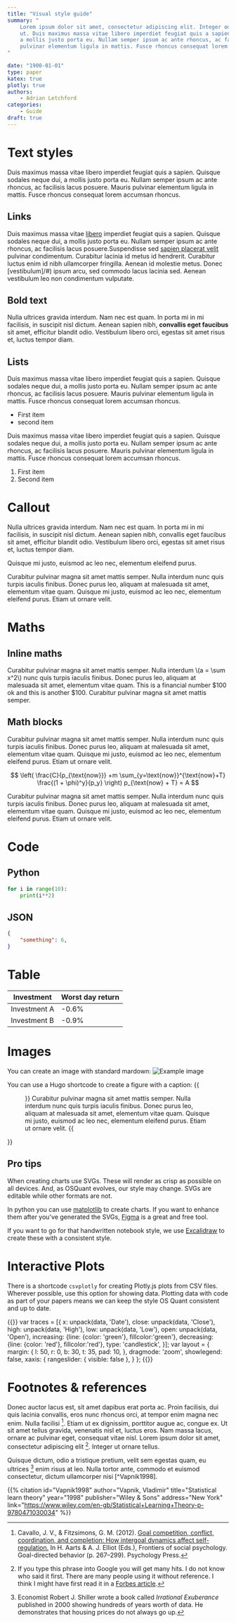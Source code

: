 ```yaml
---
title: "Visual style guide"
summary: "
    Lorem ipsum dolor sit amet, consectetur adipiscing elit. Integer odio neque, volutpat vel nunc
    ut. Duis maximus massa vitae libero imperdiet feugiat quis a sapien. Quisque sodales neque dui,
    a mollis justo porta eu. Nullam semper ipsum ac ante rhoncus, ac facilisis lacus posuere. Mauris
    pulvinar elementum ligula in mattis. Fusce rhoncus consequat lorem accumsan rhoncus.
"

date: "1900-01-01"
type: paper
katex: true
plotly: true
authors:
    - Adrian Letchford
categories:
    - Guide
draft: true
---
```


# Text styles

Duis maximus massa vitae libero imperdiet feugiat quis a sapien. Quisque sodales neque dui, a mollis justo porta eu. Nullam semper ipsum ac ante rhoncus, ac facilisis lacus posuere. Mauris pulvinar elementum ligula in mattis. Fusce rhoncus consequat lorem accumsan rhoncus.

## Links

Duis maximus massa vitae [libero](/#) imperdiet feugiat quis a sapien. Quisque sodales neque dui, a mollis justo porta eu. Nullam semper ipsum ac ante rhoncus, ac facilisis lacus posuere.Suspendisse sed [sapien placerat velit](/#) pulvinar condimentum. Curabitur lacinia id metus id hendrerit. Curabitur luctus enim id nibh ullamcorper fringilla. Aenean id molestie metus. Donec [vestibulum]/#) ipsum arcu, sed commodo lacus lacinia sed. Aenean vestibulum leo non condimentum vulputate.

## Bold text

Nulla ultrices gravida interdum. Nam nec est quam. In porta mi in mi facilisis, in suscipit nisl dictum. Aenean sapien nibh, **convallis eget faucibus** sit amet, efficitur blandit odio. Vestibulum libero orci, egestas sit amet risus et, luctus tempor diam.

## Lists

Duis maximus massa vitae libero imperdiet feugiat quis a sapien. Quisque sodales neque dui, a mollis justo porta eu. Nullam semper ipsum ac ante rhoncus, ac facilisis lacus posuere. Mauris pulvinar elementum ligula in mattis. Fusce rhoncus consequat lorem accumsan rhoncus.

* First item
* second item

Duis maximus massa vitae libero imperdiet feugiat quis a sapien. Quisque sodales neque dui, a mollis justo porta eu. Nullam semper ipsum ac ante rhoncus, ac facilisis lacus posuere. Mauris pulvinar elementum ligula in mattis. Fusce rhoncus consequat lorem accumsan rhoncus.

1. First item
2. Second item

# Callout

Nulla ultrices gravida interdum. Nam nec est quam. In porta mi in mi facilisis, in suscipit nisl dictum. Aenean sapien nibh, convallis eget faucibus sit amet, efficitur blandit odio. Vestibulum libero orci, egestas sit amet risus et, luctus tempor diam.

<callout>
Quisque mi justo, euismod ac leo nec, elementum eleifend purus.
</callout>

Curabitur pulvinar magna sit amet mattis semper. Nulla interdum nunc quis turpis iaculis finibus. Donec purus leo, aliquam at malesuada sit amet, elementum vitae quam. Quisque mi justo, euismod ac leo nec, elementum eleifend purus. Etiam ut ornare velit.

# Maths

## Inline maths

Curabitur pulvinar magna sit amet mattis semper. Nulla interdum \\(a = \sum x^2\\) nunc quis turpis iaculis finibus. Donec purus leo, aliquam at malesuada sit amet, elementum vitae quam. This is a financial number $100 ok and this is another $100. Curabitur pulvinar magna sit amet mattis semper.

## Math blocks

Curabitur pulvinar magna sit amet mattis semper. Nulla interdum nunc quis turpis iaculis finibus. Donec purus leo, aliquam at malesuada sit amet, elementum vitae quam. Quisque mi justo, euismod ac leo nec, elementum eleifend purus. Etiam ut ornare velit.

$$
\left( \frac{C}{p_{\text{now}}} +m \sum_{y=\text{now}}^{\text{now}+T} \frac{(1 + \phi)^y}{p_y} \right) p_{\text{now} + T} = A
$$

Curabitur pulvinar magna sit amet mattis semper. Nulla interdum nunc quis turpis iaculis finibus. Donec purus leo, aliquam at malesuada sit amet, elementum vitae quam. Quisque mi justo, euismod ac leo nec, elementum eleifend purus. Etiam ut ornare velit.

# Code

## Python

```python
for i in range(10):
    print(i**2)
```

## JSON

```json
{
    "something": 6,
}
```

# Table

| Investment   | Worst day return  |
|--------------|-------------------|
| Investment A | -0.6%             |
| Investment B | -0.9%             |

# Images

You can create an image with standard mardown:
![Example image](images/example_investments.svg)

You can use a Hugo shortcode to create a figure with a caption:
{{<figure src="images/example_investments.svg" title="Example figure." >}}
Curabitur pulvinar magna sit amet mattis semper. Nulla interdum nunc quis turpis iaculis finibus. Donec purus leo, aliquam at malesuada sit amet, elementum vitae quam. Quisque mi justo, euismod ac leo nec, elementum eleifend purus. Etiam ut ornare velit.
{{</figure>}}

## Pro tips

When creating charts use SVGs. These will render as crisp as possible on all devices. And, as OSQuant evolves, our style may change. SVGs are editable while other formats are not.

In python you can use [matplotlib](https://matplotlib.org/) to create charts. If you want to enhance them after you've generated the SVGs, [Figma](https://www.figma.com/) is a great and free tool.

If you want to go for that handwritten notebook style, we use [Excalidraw](https://excalidraw.com/) to create these with a consistent style.

# Interactive Plots

There is a shortcode `csvplotly` for creating Plotly.js plots from CSV files. Wherever possible, use this option for showing data. Plotting data with code as part of your papers means we can keep the style OS Quant consistent and up to date.

{{<csvplotly id="tesla-stock-plot" data="data/TSLA.csv">}}
    var traces = [{
        x: unpack(data, 'Date'),
        close: unpack(data, 'Close'),
        high: unpack(data, 'High'),
        low: unpack(data, 'Low'),
        open: unpack(data, 'Open'),
        increasing: {line: {color: 'green'}, fillcolor:'green'},
        decreasing: {line: {color: 'red'}, fillcolor:'red'},
        type: 'candlestick',
    }];
    var layout = {
        margin: {
            l: 50,
            r: 0,
            b: 30,
            t: 35,
            pad: 10,
        },
        dragmode: 'zoom',
        showlegend: false,
        xaxis: {
            rangeslider: {
                visible: false
            },
        }
    };
{{</csvplotly>}}

# Footnotes & references

Donec auctor lacus est, sit amet dapibus erat porta ac. Proin facilisis, dui quis lacinia convallis, eros nunc rhoncus orci, at tempor enim magna nec enim. Nulla facilisi [^Cavallo2012]. Etiam ut ex dignissim, porttitor augue ac, congue ex. Ut sit amet tellus gravida, venenatis nisl et, luctus eros. Nam massa lacus, ornare ac pulvinar eget, consequat vitae nisl. Lorem ipsum dolor sit amet, consectetur adipiscing elit [^2]. Integer ut ornare tellus.

Quisque dictum, odio a tristique pretium, velit sem egestas quam, eu ultrices [^Shiller2000] enim risus at leo. Nulla tortor ante, commodo et euismod consectetur, dictum ullamcorper nisi [^Vapnik1998].

[^Cavallo2012]: Cavallo, J. V., & Fitzsimons, G. M. (2012). [Goal competition, conflict, coordination, and completion: How intergoal dynamics affect self-regulation.](https://psycnet.apa.org/record/2011-26825-009) In H. Aarts & A. J. Elliot (Eds.), Frontiers of social psychology. Goal-directed behavior (p. 267–299). Psychology Press.

[^2]: If you type this phrase into Google you will get many hits. I do not know who said it first. There are many people using it without reference. I think I might have first read it in a <a href="https://www.forbes.com/sites/moneywisewomen/2012/10/26/you-can-have-anything-you-want/?sh=78b73db1d8e4" target="_blank">Forbes article</a>.

[^Shiller2000]: Economist Robert J. Shiller wrote a book called *Irrational Exuberance* published in 2000 showing hundreds of years worth of data. He demonstrates that housing prices do not always go up.

{{% citation
    id="Vapnik1998"
    author="Vapnik, Vladimir"
    title="Statistical learn theory"
    year="1998"
    publisher="Wiley & Sons"
    address="New York"
    link="https://www.wiley.com/en-gb/Statistical+Learning+Theory-p-9780471030034"
%}}
